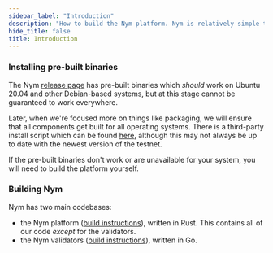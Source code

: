 ```yaml
---
sidebar_label: "Introduction"
description: "How to build the Nym platform. Nym is relatively simple to build and run on Mac OS X, Linux, and Windows."
hide_title: false
title: Introduction
---
```


 

### Installing pre-built binaries

The Nym [release page](https://github.com/nymtech/nym/releases) has pre-built binaries which _should_ work on Ubuntu 20.04 and other Debian-based systems, but at this stage cannot be guaranteed to work everywhere.

Later, when we're focused more on things like packaging, we will ensure that all components get built for all operating systems. There is a third-party install script which can be found [here](https://github.com/gyrusdentatus/nym_autoinstall), although this may not always be up to date with the newest version of the testnet.

If the pre-built binaries don't work or are unavailable for your system, you will need to build the platform yourself.

### Building Nym

Nym has two main codebases:

- the Nym platform ([build instructions](https://nymtech.net/docs/current/run-nym-nodes/build-nym)), written in Rust. This contains all of our code _except_ for the validators.
- the Nym validators ([build instructions](https://nymtech.net/docs/current/run-nym-nodes/validators)), written in Go.

